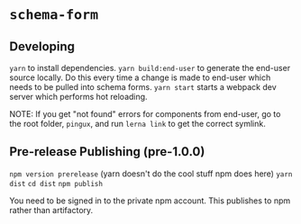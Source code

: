 # `schema-form`

## Developing

`yarn` to install dependencies.
`yarn build:end-user` to generate the end-user source locally. Do this every time a change is made to end-user which needs to be pulled into schema forms.
`yarn start` starts a webpack dev server which performs hot reloading.

NOTE: If you get "not found" errors for components from end-user, go to the root folder, `pingux`, and run `lerna link` to get the correct symlink.

## Pre-release Publishing (pre-1.0.0)
`npm version prerelease` (yarn doesn't do the cool stuff npm does here)
`yarn dist`
`cd dist`
`npm publish`

You need to be signed in to the private npm account. This publishes to npm rather than artifactory.
